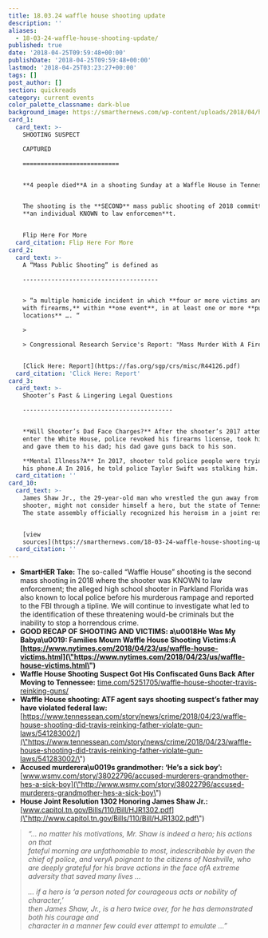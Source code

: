 ```yaml
---
title: 18.03.24 waffle house shooting update
description: ''
aliases:
  - 18-03-24-waffle-house-shooting-update/
published: true
date: '2018-04-25T09:59:48+00:00'
publishDate: '2018-04-25T09:59:48+00:00'
lastmod: '2018-04-25T03:23:27+00:00'
tags: []
post_author: []
section: quickreads
category: current events
color_palette_classname: dark-blue
background_image: https://smarthernews.com/wp-content/uploads/2018/04/handcuffs-2102488_1280.jpg
card_1:
  card_text: >-
    SHOOTING SUSPECT  

    CAPTURED

    ===========================


    **4 people died**A in a shooting Sunday at a Waffle House in Tennessee.


    The shooting is the **SECOND** mass public shooting of 2018 committed by
    **an individual KNOWN to law enforcemen**t.


    Flip Here For More
  card_citation: Flip Here For More
card_2:
  card_text: >-
    A “Mass Public Shooting” is defined as

    --------------------------------------


    > “a multiple homicide incident in which **four or more victims are murdered
    with firearms,** within **one event**, in at least one or more **public
    locations** …. “

    > 

    > Congressional Research Service's Report: "Mass Murder With A Firearm"


    [Click Here: Report](https://fas.org/sgp/crs/misc/R44126.pdf)
  card_citation: 'Click Here: Report'
card_3:
  card_text: >-
    Shooter’s Past & Lingering Legal Questions

    ------------------------------------------


    **Will Shooter’s Dad Face Charges?** After the shooter’s 2017 attempt to
    enter the White House, police revoked his firearms license, took his guns
    and gave them to his dad; his dad gave guns back to his son.  

    **Mental Illness?A** In 2017, shooter told police people were trying to hack
    his phone.A In 2016, he told police Taylor Swift was stalking him.
  card_citation: ''
card_10:
  card_text: >-
    James Shaw Jr., the 29-year-old man who wrestled the gun away from the
    shooter, might not consider himself a hero, but the state of Tennessee does!
    The state assembly officially recognized his heroism in a joint resolution.


    [view
    sources](https://smarthernews.com/18-03-24-waffle-house-shooting-update/)
  card_citation: ''
---
```

*   **SmartHER Take:** The so-called “Waffle House” shooting is the second mass shooting in 2018 where the shooter was KNOWN to law enforcement; the alleged high school shooter in Parkland Florida was also known to local police before his murderous rampage and reported to the FBI through a tipline. We will continue to investigate what led to the identification of these threatening would-be criminals but the inability to stop a horrendous crime.
*   ****GOOD RECAP OF SHOOTING AND VICTIMS: a\\u0018He Was My Babya\\u0019: Families Mourn Waffle House Shooting Victims:A [https://www.nytimes.com/2018/04/23/us/waffle-house-victims.html](\"https://www.nytimes.com/2018/04/23/us/waffle-house-victims.html\")****
*   **Waffle House Shooting Suspect Got His Confiscated Guns Back After Moving to Tennessee:** [time.com/5251705/waffle-house-shooter-travis-reinking-guns/](\"http://time.com/5251705/waffle-house-shooter-travis-reinking-guns/\")
*   **Waffle House shooting: ATF agent says shooting suspect’s father may have violated federal law:** [https://www.tennessean.com/story/news/crime/2018/04/23/waffle-house-shooting-did-travis-reinking-father-violate-gun-laws/541283002/](\"https://www.tennessean.com/story/news/crime/2018/04/23/waffle-house-shooting-did-travis-reinking-father-violate-gun-laws/541283002/\")
*   **Accused murderera\\u0019s grandmother: ‘He’s a sick boy’:** [www.wsmv.com/story/38022796/accused-murderers-grandmother-hes-a-sick-boy](\"http://www.wsmv.com/story/38022796/accused-murderers-grandmother-hes-a-sick-boy\")
*   **House Joint Resolution 1302 Honoring James Shaw Jr.:** [www.capitol.tn.gov/Bills/110/Bill/HJR1302.pdf](\"http://www.capitol.tn.gov/Bills/110/Bill/HJR1302.pdf\")

> _“… no matter his motivations, Mr. Shaw is indeed a hero; his actions on that_  
> _fateful morning are unfathomable to most, indescribable by even the chief of police, and veryA_ _poignant to the citizens of Nashville, who are deeply grateful for his brave actions in the face ofA_ _extreme adversity that saved many lives …_
> 
> _… if a hero is ‘a person noted for courageous acts or nobility of character,’_  
> _then James Shaw, Jr., is a hero twice over, for he has demonstrated both his courage and_  
> _character in a manner few could ever attempt to emulate …”_